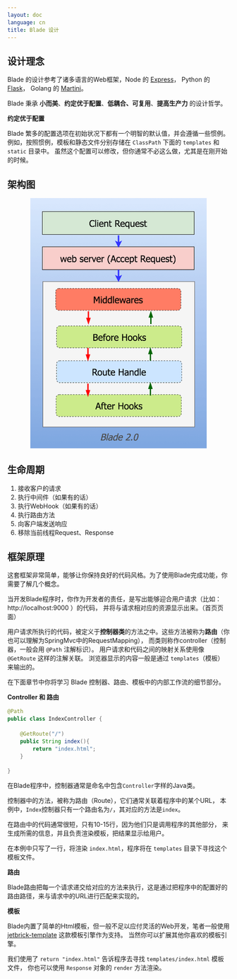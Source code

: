 ```yaml
---
layout: doc
language: cn
title: Blade 设计
---
```


## 设计理念

Blade 的设计参考了诸多语言的Web框架，Node 的 [Express](http://expressjs.com/)，
Python 的 [Flask](http://flask.pocoo.org/)，
Golang 的 [Martini](https://github.com/go-macaron/macaron)。

Blade 秉承 **小而美**、**约定优于配置**、**低耦合、可复用**、**提高生产力** 的设计哲学。

<!-- ### 为什么是 Blade? (Why Blade) -->

<!-- 我们举一个计算机之外的例子，假设你准备要去 -->

**约定优于配置**

Blade 繁多的配置选项在初始状况下都有一个明智的默认值，并会遵循一些惯例。 
例如，按照惯例，模板和静态文件分别存储在 `ClassPath` 下面的 `templates` 和 `static` 目录中。
虽然这个配置可以修改，但你通常不必这么做，尤其是在刚开始的时候。

## 架构图

<center>
    <img src="/static/images/architecture.png" width="400"/>
</center>

## 生命周期

1. 接收客户的请求
2. 执行中间件（如果有的话）
3. 执行WebHook（如果有的话）
4. 执行路由方法
5. 向客户端发送响应
6. 移除当前线程Request、Response

## 框架原理

这套框架非常简单，能够让你保持良好的代码风格。为了使用Blade完成功能，你需要了解几个概念。

当开发Blade程序时，你作为开发者的责任，是写出能够迎合用户请求（比如：http://localhost:9000 ）的代码，
并将与请求相对应的资源显示出来。（首页页面）

用户请求所执行的代码，被定义于**控制器类**的方法之中。这些方法被称为**路由**（你也可以理解为SpringMvc中的RequestMapping），
而类则称作controller（控制器，一般会用 `@Path` 注解标识）。
用户请求和代码之间的映射关系使用像 `@GetRoute` 这样的注解关联。
浏览器显示的内容一般是通过 `templates`（模板）来输出的。

在下面章节中你将学习 Blade 控制器、路由、模板中的内部工作流的细节部分。

**Controller 和 路由**

```java
@Path
public class IndexController {
    
    @GetRoute("/")
    public String index(){
        return "index.html";
    }

}
```

在Blade程序中，控制器通常是命名中包含`Controller`字样的Java类。

控制器中的方法，被称为路由（Route），它们通常关联着程序中的某个URL，
本例中，`Index`控制器只有一个路由名为`/`，其对应的方法是`index`。

在路由中的代码通常很短，只有10-15行，因为他们只是调用程序的其他部分，
来生成所需的信息，并且负责渲染模板，把结果显示给用户。

在本例中只写了一行，将渲染 `index.html`，程序将在 `templates` 目录下寻找这个模板文件。

**路由**

Blade路由把每一个请求递交给对应的方法来执行，这是通过把程序中的配置好的路由路径，来与请求中的URL进行匹配来实现的。

**模板**

Blade内置了简单的Html模板，但一般不足以应付灵活的Web开发，笔者一般使用 [jetbrick-template](https://github.com/subchen/jetbrick-template-2x) 这款模板引擎作为支持。
当然你可以扩展其他你喜欢的模板引擎。

我们使用了 `return "index.html"` 告诉程序去寻找 `templates/index.html` 模板文件，
你也可以使用 `Response` 对象的 `render` 方法渲染。
